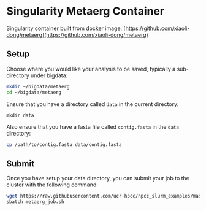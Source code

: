 # Singularity Metaerg Container
Singularity container built from docker image: [https://github.com/xiaoli-dong/metaerg](https://github.com/xiaoli-dong/metaerg)

## Setup
Choose where you would like your analysis to be saved, typically a sub-directory under bigdata:

```bash
mkdir ~/bigdata/metaerg
cd ~/bigdata/metaerg
```

Ensure that you have a directory called `data` in the current directory:

```
mkdir data
```

Also ensure that you have a fasta file called `contig.fasta` in the `data` directory:

```bash
cp /path/to/contig.fasta data/contig.fasta
```

## Submit
Once you have setup your data directory, you can submit your job to the cluster with the following command:

```bash
wget https://raw.githubusercontent.com/ucr-hpcc/hpcc_slurm_examples/master/singularity/metaerg_job.sh 
sbatch metaerg_job.sh
```


